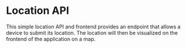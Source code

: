 # Location API

This simple location API and frontend provides an endpoint that allows a device to submit its location. The location will then be visualized on the frontend of the application on a map.
